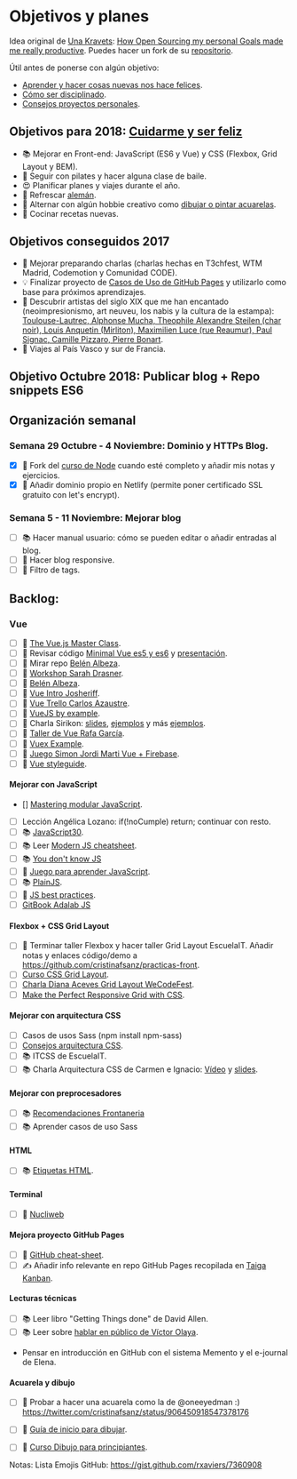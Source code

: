 Objetivos y planes
==============

Idea original de [Una Kravets](https://github.com/una): [How Open Sourcing my personal Goals made me really productive](https://una.im/personal-goals-guide/). Puedes hacer un fork de su [repositorio](https://github.com/una/personal-goals-starter).

Útil antes de ponerse con algún objetivo:

- [Aprender y hacer cosas nuevas nos hace felices](https://youtu.be/5XsKHEunOXs?t=2832).
- [Cómo ser disciplinado](https://www.youtube.com/watch?v=I6may1U-xKk).
- [Consejos proyectos personales](https://melies-hugo.js.org/post/practica-publica-aprende/).

## Objetivos para 2018: [Cuidarme y ser feliz](https://twitter.com/dreamingechoes/status/937326848438042626)

- 📚 Mejorar en Front-end: JavaScript (ES6 y Vue) y CSS (Flexbox, Grid Layout y BEM).
- 💃 Seguir con pilates y hacer alguna clase de baile.
- 😍 Planificar planes y viajes durante el año.
- 🙉 Refrescar [alemán](http://www.deutscheszentrum.es).
- 🎨 Alternar con algún hobbie creativo como [dibujar o pintar acuarelas](https://twitter.com/cristinafsanz/status/903201156222115840).
- 🍴 Cocinar recetas nuevas.

## Objetivos conseguidos 2017

- 🙊 Mejorar preparando charlas (charlas hechas en T3chfest, WTM Madrid, Codemotion y Comunidad CODE).
- 💡 Finalizar proyecto de [Casos de Uso de GitHub Pages](https://github.com/cristinafsanz/github-pages) y utilizarlo como base para próximos aprendizajes.
- 🎨 Descubrir artistas del siglo XIX que me han encantado (neoimpresionismo, art neuveu, los nabis y la cultura de la estampa): [Toulouse-Lautrec, Alphonse Mucha, Theophile Alexandre Steilen (char noir), Louis Anquetin (Mirliton), Maximilien Luce (rue Reaumur), Paul Signac, Camille Pizzaro, Pierre Bonart](https://twitter.com/cristinafsanz/status/947062979484405760).
- 🚊 Viajes al País Vasco y sur de Francia.


## Objetivo Octubre 2018: Publicar blog + Repo snippets ES6


## Organización semanal
### Semana 29 Octubre - 4 Noviembre: Dominio y HTTPs Blog.

- [x] 🚀 Fork del [curso de Node](https://github.com/Fictizia/Curso-Node.js-para-desarrolladores-Front-end_ed7) cuando esté completo y añadir mis notas y ejercicios.
- [x] 🚀 Añadir dominio propio en Netlify (permite poner certificado SSL gratuito con let's encrypt).

### Semana 5 - 11 Noviembre: Mejorar blog
- [ ] 📚 Hacer manual usuario: cómo se pueden editar o añadir entradas al blog.
- [ ] 🚀 Hacer blog responsive.
- [ ] 🚀 Filtro de tags.

## Backlog:

### Vue
- [ ] 🚀 [The Vue.js Master Class](https://vueschool.io/courses/the-vuejs-master-class).
- [ ] 🚀 Revisar código [Minimal Vue es5 y es6](https://github.com/rubnvp/vue-pokedex) y [presentación](https://docs.google.com/presentation/d/1zmg1lhmSAiXnVxhJivDKw30MDruFNZIhvIi26Emm-rc/edit#slide=id.g355cbe6df5_1_21).
- [ ] 🚀 Mirar repo [Belén Albeza](https://github.com/belen-albeza/packing-checklist/).
- [ ] 🚀 [Workshop Sarah Drasner](https://github.com/sdras/intro-to-vue).
- [ ] 🚀 [Belén Albeza](https://github.com/belen-albeza/packing-checklist/).
- [ ] 🚀 [Vue Intro Josheriff](https://github.com/Josheriff/vueIntro).
- [ ] 🚀 [Vue Trello Carlos Azaustre](https://github.com/carlosazaustre/vue-trello).
- [ ] 🚀 [VueJS by example](https://github.com/Lemoncode/vuejs-by-sample).
- [ ] 🚀 Charla Sirikon: [slides](http://slides.com/sirikon/a-new-point-of-vue#/), [ejemplos](https://gitlab.com/Sirikon/a-new-point-of-vue-examples/) y más [ejemplos](https://github.com/sirikon/vue-examples).
- [ ] 🚀 [Taller de Vue Rafa García](https://github.com/rafagarcia/vueling).
- [ ] 🚀 [Vuex Example](https://github.com/rubnvp/vuex-example).
- [ ] 🚀 [Juego Simon Jordi Marti Vue + Firebase](https://github.com/jmarti-theinit/simonly).
- [ ] 🚀 [Vue styleguide](https://github.com/vue-styleguidist/vue-styleguidist).

#### Mejorar con JavaScript
- [] [Mastering modular JavaScript](https://ponyfoo.com/books/mastering-modular-javascript).
- [ ] Lección Angélica Lozano: if(!noCumple) return; continuar con resto.
- [ ] 📚 [JavaScript30](https://javascript30.com/).
- [ ] 📚 Leer [Modern JS cheatsheet](https://github.com/mbeaudru/modern-js-cheatsheet).
- [ ] 📚 [You don't know JS](https://github.com/getify/You-Dont-Know-JS)
- [ ] 🚀 [Juego para aprender JavaScript](https://lab.reaal.me/jsrobot/).
- [ ] 📚 [PlainJS](https://plainjs.com/).
- [ ] 🚀 [JS best practices](https://github.com/excellalabs/js-best-practices-workshopper).
- [ ] [GitBook Adalab JS](https://adalab.gitbooks.io/curso-programacion-front-end-2018/content/sprint_2/2_1_intro_a_la_programacion.html)

#### Flexbox + CSS Grid Layout
- [ ] 🚀 Terminar taller Flexbox y hacer taller Grid Layout EscuelaIT. Añadir notas y enlaces código/demo a https://github.com/cristinafsanz/practicas-front.
- [ ] [Curso CSS Grid Layout](https://medium.freecodecamp.org/heres-my-free-css-grid-course-merry-christmas-3826dd24f098).
- [ ] [Charla Diana Aceves Grid Layout WeCodeFest](https://www.youtube.com/watch?v=p7oXrr9yjXY&feature=youtu.be).
- [ ] [Make the Perfect Responsive Grid with CSS](https://coder-coder.com/make-responsive-grid-css/).

#### Mejorar con arquitectura CSS
- [ ] Casos de usos Sass (npm install npm-sass)
- [ ] [Consejos arquitectura CSS](https://github.com/jareware/css-architecture).
- [ ] 📚 ITCSS de EscuelaIT.
- [ ] 📚 Charla Arquitectura CSS de Carmen e Ignacio: [Vídeo](https://www.youtube.com/watch?v=qnSbqv6rqx4) y [slides](http://wecodesignpodcast.com/speaking/#/).

#### Mejorar con preprocesadores
- [ ] 📚 [Recomendaciones Frontaneria](https://github.com/Frontaneria/Open-Support/issues/6)
- [ ] 📚 Aprender casos de uso Sass

#### HTML
- [ ] 📚 [Etiquetas HTML](http://slides.com/ancoar/eligiendotagshtml5#/13).

#### Terminal
- [ ] 🚀 [Nucliweb](https://desarrolloweb.com/articulos/personalizacion-terminal-bash-it-iterm2.html)

#### Mejora proyecto GitHub Pages
- [ ] 👀 [GitHub cheat-sheet](https://github.com/tiimgreen/github-cheat-sheet).
- [ ] ✍️ Añadir info relevante en repo GitHub Pages recopilada en [Taiga Kanban](https://tree.taiga.io/project/cristinafsanz-ilusionismo-con-github-pages/kanban).

#### Lecturas técnicas
- [ ] 📚 Leer libro "Getting Things done" de David Allen.
- [ ] 📚 Leer sobre [hablar en público de Víctor Olaya](http://volaya.github.io/web/texts/html/hablar/index.html).
- Pensar en introducción en GitHub con el sistema Memento y el e-journal de Elena.

#### Acuarela y dibujo
- [ ] 🎨 Probar a hacer una acuarela como la de @oneeyedman :) https://twitter.com/cristinafsanz/status/906450918547378176
- [ ] 🎨 [Guía de inicio para dibujar](https://medium.com/personal-growth/a-quick-beginners-guide-to-drawing-58213877715e).
- [ ] 🎨 [Curso Dibujo para principiantes](https://www.domestika.org/es/courses/138-dibujo-para-principiantes-nivel-1/puno).


Notas: Lista Emojis GitHub: https://gist.github.com/rxaviers/7360908
